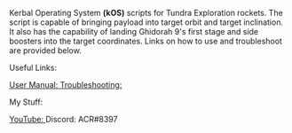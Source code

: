  Kerbal Operating System **(kOS)** scripts for Tundra Exploration rockets. 
 The script is capable of bringing payload into target orbit and target inclination. 
 It also has the capability of landing Ghidorah 9's first stage and side boosters into the target coordinates.
 Links on how to use and troubleshoot are provided below.
 
 Useful Links:
 
 [User Manual: ](https://acr8133.github.io/TUNDRA-Launch-Script/manual)
 [Troubleshooting: ](https://acr8133.github.io/TUNDRA-Launch-Script/troubleshoot)
 
 My Stuff:
 
 [YouTube: ](https://www.youtube.com/channel/UCk_DBA5HwP1-caYMyhU4a5A)
 Discord: ACR#8397
